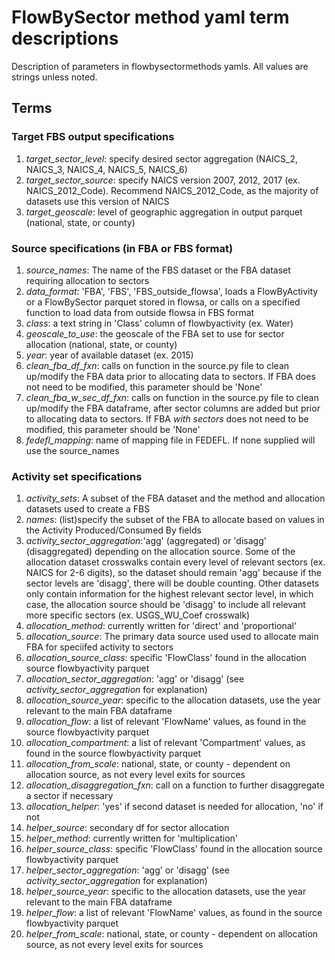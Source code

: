 # FlowBySector method yaml term descriptions
Description of parameters in flowbysectormethods yamls. All values are strings unless noted. 

## Terms
### Target FBS output specifications
1. _target_sector_level_: specify desired sector aggregation (NAICS_2, NAICS_3, NAICS_4, NAICS_5, NAICS_6)
2. _target_sector_source_: specify NAICS version 2007, 2012, 2017 (ex. NAICS_2012_Code). Recommend NAICS_2012_Code, as the majority of datasets use 
this version of NAICS
3. _target_geoscale_: level of geographic aggregation in output parquet (national, state, or county)

### Source specifications (in FBA or FBS format)
1. _source_names_: The name of the FBS dataset or the FBA dataset requiring allocation to sectors
2. _data_format_: 'FBA', 'FBS', 'FBS_outside_flowsa', loads a FlowByActivity or a FlowBySector parquet stored in flowsa,
or calls on a specified function to load data from outside flowsa in FBS format
2. _class_: a text string in 'Class' column of flowbyactivity (ex. Water)
3. _geoscale_to_use_: the geoscale of the FBA set to use for sector allocation (national, state, or county)
4. _year_: year of available dataset (ex. 2015)
5. _clean_fba_df_fxn_: calls on function in the source.py file to clean up/modify the FBA data prior to allocating 
data to sectors. If FBA does not need to be modified, this parameter should be 'None'
6. _clean_fba_w_sec_df_fxn_: calls on function in the source.py file to clean up/modify the FBA dataframe, after sector 
columns are added but prior to allocating data to sectors. If FBA _with sectors_ does not need to be modified, this 
parameter should be 'None'
7. _fedefl_mapping_: name of mapping file in FEDEFL. If none supplied will use the source_names

### Activity set specifications
1. _activity_sets_: A subset of the FBA dataset and the method and allocation datasets used to create a FBS
2. _names_: (list)specify the subset of the FBA to allocate based on values in the Activity Produced/Consumed By fields
3. _activity_sector_aggregation_:'agg' (aggregated) or 'disagg' (disaggregated) depending on the allocation source. Some
                                 of the allocation dataset crosswalks contain every level of relevant sectors (ex. NAICS for 2-6 digits), so the dataset 
                                 should remain 'agg' because if the sector levels are 'disagg', there will be double counting. Other datasets only 
                                 contain information for the highest relevant sector level, in which case, the allocation source should be 'disagg' to
                                 include all relevant more specific sectors (ex. USGS_WU_Coef crosswalk)
4. _allocation_method_: currently written for 'direct' and 'proportional'
5. _allocation_source_: The primary data source used used to allocate main FBA for speciifed activity to sectors
6. _allocation_source_class_: specific 'FlowClass' found in the allocation source flowbyactivity parquet
7. _allocation_sector_aggregation_: 'agg' or 'disagg' (see _activity_sector_aggregation_ for explanation)
8. _allocation_source_year_: specific to the allocation datasets, use the year relevant to the main FBA dataframe
9. _allocation_flow_: a list of relevant 'FlowName' values, as found in the source flowbyactivity parquet
10. _allocation_compartment_: a list of relevant 'Compartment' values, as found in the source flowbyactivity parquet
11. _allocation_from_scale_: national, state, or county - dependent on allocation source, as not every level exits for sources
12. _allocation_disaggregation_fxn_: call on a function to further disaggregate a sector if necessary
13. _allocation_helper_: 'yes' if second dataset is needed for allocation, 'no' if not
14. _helper_source_: secondary df for sector allocation
15. _helper_method_: currently written for 'multiplication'
16. _helper_source_class_: specific 'FlowClass' found in the allocation source flowbyactivity parquet
17. _helper_sector_aggregation_: 'agg' or 'disagg' (see _activity_sector_aggregation_ for explanation)
18. _helper_source_year_: specific to the allocation datasets, use the year relevant to the main FBA dataframe
19. _helper_flow_: a list of relevant 'FlowName' values, as found in the source flowbyactivity parquet
20. _helper_from_scale_: national, state, or county - dependent on allocation source, as not every level exits for sources
